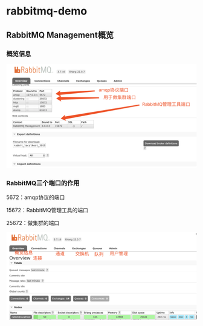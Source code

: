# rabbitmq-demo
## RabbitMQ Management概览

### 概览信息

![](https://github.com/shoufengsf/rabbitmq-demo/blob/master/images/RabbitMQ%E7%AB%AF%E5%8F%A3.png)

### RabbitMQ三个端口的作用

5672：amqp协议的端口

15672：RabbitMQ管理工具的端口

25672：做集群的端口

![](https://github.com/shoufengsf/rabbitmq-demo/blob/master/images/RabbitMQManage%E6%A6%82%E8%A7%88%E4%BF%A1%E6%81%AF.png)


